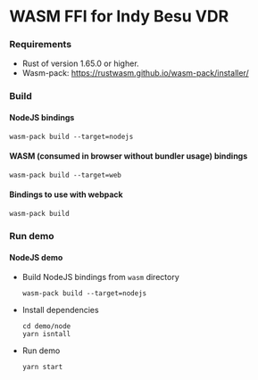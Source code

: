 # WASM FFI for Indy Besu VDR

### Requirements

* Rust of version 1.65.0 or higher.
* Wasm-pack: https://rustwasm.github.io/wasm-pack/installer/

### Build

#### NodeJS bindings

```
wasm-pack build --target=nodejs
```

#### WASM (consumed in browser without bundler usage) bindings

```
wasm-pack build --target=web
```

#### Bindings to use with webpack

```
wasm-pack build
```

### Run demo

#### NodeJS demo

* Build NodeJS bindings from `wasm` directory
  ```
  wasm-pack build --target=nodejs
  ```
* Install dependencies
  ```
  cd demo/node
  yarn isntall
  ```
* Run demo
  ```
  yarn start
  ```